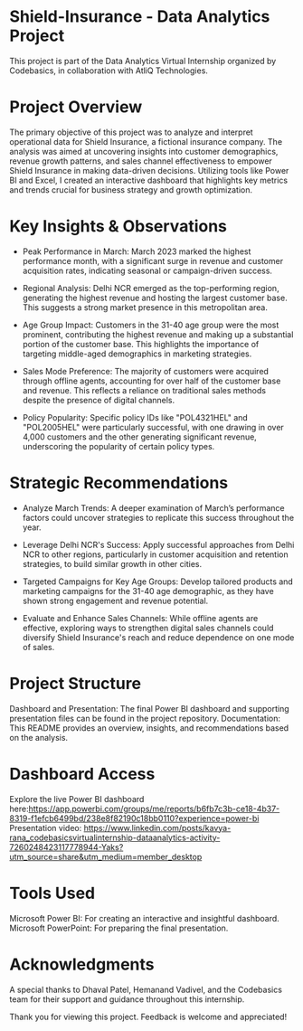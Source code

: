 # Shield-Insurance - Data Analytics Project
This project is part of the Data Analytics Virtual Internship organized by Codebasics, in collaboration with AtliQ Technologies.

# Project Overview
The primary objective of this project was to analyze and interpret operational data for Shield Insurance, a fictional insurance company. The analysis was aimed at uncovering insights into customer demographics, revenue growth patterns, and sales channel effectiveness to empower Shield Insurance in making data-driven decisions. Utilizing tools like Power BI and Excel, I created an interactive dashboard that highlights key metrics and trends crucial for business strategy and growth optimization.

# Key Insights & Observations
- Peak Performance in March:
March 2023 marked the highest performance month, with a significant surge in revenue and customer acquisition rates, indicating seasonal or campaign-driven success.

- Regional Analysis:
Delhi NCR emerged as the top-performing region, generating the highest revenue and hosting the largest customer base. This suggests a strong market presence in this metropolitan area.

- Age Group Impact:
Customers in the 31-40 age group were the most prominent, contributing the highest revenue and making up a substantial portion of the customer base. This highlights the importance of targeting middle-aged demographics in marketing strategies.

- Sales Mode Preference:
The majority of customers were acquired through offline agents, accounting for over half of the customer base and revenue. This reflects a reliance on traditional sales methods despite the presence of digital channels.

- Policy Popularity:
Specific policy IDs like "POL4321HEL" and "POL2005HEL" were particularly successful, with one drawing in over 4,000 customers and the other generating significant revenue, underscoring the popularity of certain policy types.

# Strategic Recommendations

- Analyze March Trends:
A deeper examination of March’s performance factors could uncover strategies to replicate this success throughout the year.

- Leverage Delhi NCR's Success:
Apply successful approaches from Delhi NCR to other regions, particularly in customer acquisition and retention strategies, to build similar growth in other cities.

- Targeted Campaigns for Key Age Groups:
Develop tailored products and marketing campaigns for the 31-40 age demographic, as they have shown strong engagement and revenue potential.

- Evaluate and Enhance Sales Channels:
While offline agents are effective, exploring ways to strengthen digital sales channels could diversify Shield Insurance's reach and reduce dependence on one mode of sales.

# Project Structure
Dashboard and Presentation: The final Power BI dashboard and supporting presentation files can be found in the project repository.
Documentation: This README provides an overview, insights, and recommendations based on the analysis.

# Dashboard Access
Explore the live Power BI dashboard here:https://app.powerbi.com/groups/me/reports/b6fb7c3b-ce18-4b37-8319-f1efcb6499bd/238e8f82190c18bb0110?experience=power-bi
Presentation video: https://www.linkedin.com/posts/kavya-rana_codebasicsvirtualinternship-dataanalytics-activity-7260248423117778944-Yaks?utm_source=share&utm_medium=member_desktop
# Tools Used
Microsoft Power BI: For creating an interactive and insightful dashboard.
Microsoft PowerPoint: For preparing the final presentation.

# Acknowledgments
A special thanks to Dhaval Patel, Hemanand Vadivel, and the Codebasics team for their support and guidance throughout this internship.

Thank you for viewing this project. Feedback is welcome and appreciated!
